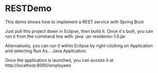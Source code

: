 # RESTDemo
This demo shows how to implement a REST service with Spring Boot

Just pull this project down in Eclipse, then build it. Once it's built, you can run it from the command line with:
java -jar restdemo-1.0.jar

Alternatively, you can run it within Eclipse by right-clicking on Application and selecting Run As... Java Application.

Once the application is launched, you can access it at http://localhost:8090/employees
